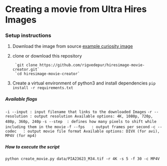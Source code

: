 # Creating a movie from Ultra Hires Images

### Setup instructions

1. Download the image from source [example curiosity image](https://www.youtube.com/redirect?redir_token=dfA4GMEeU4k3BJnXCxl-UJDD0bV8MTU4NTcyOTA4MUAxNTg1NjQyNjgx&q=https%3A%2F%2Fmars.nasa.gov%2Fresources%2F24801%2Fcuriositys-18-billion-pixel-panorama%2F%3Fsite%3Dmsl&v=Ri2_X28t9lE&event=video_description)
2. clone or download this repository

		`git clone https://github.com/rigvedepur/hiresimage-movie-creator.git`
		`cd hiresimage-movie-creator`


3. Create a virtual environment of python3 and install dependencies
	`pip install -r requirements.txt`

##### Available flags

`-i --input : input filename that links to the downloaded Images`
`-r --resolution : output resolution
				Available options: 4K, 1080p, 720p, 480p, 360p, 240p`
`-s --step  : defines how many pixels to shift while including them in the movie`
`-f --fps   : output frames per second`
`-c --codec   : output movie file format
				Available options: DIVX (for avi), MP4V (for mp4)`

##### How to execute the script

`python create_movie.py data/PIA23623_M34.tif -r 4K -s 5 -f 30 -c MP4V`
